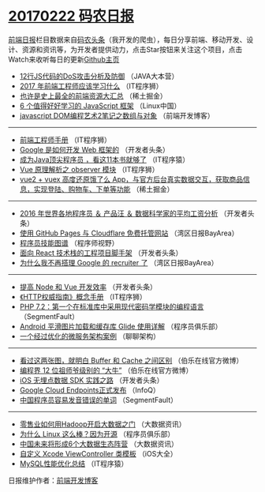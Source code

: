# [20170222 码农日报](https://github.com/kujian/frontendDaily/blob/master/2017/02/22.md)

[前端日报](http://caibaojian.com/c/news)栏目数据来自[码农头条](http://hao.caibaojian.com/)（我开发的爬虫），每日分享前端、移动开发、设计、资源和资讯等，为开发者提供动力，点击Star按钮来关注这个项目，点击Watch来收听每日的更新[Github主页](https://github.com/kujian/frontendDaily)
* [12行JS代码的DoS攻击分析及防御](http://hao.caibaojian.com/27185.html) （JAVA大本营）
* [2017 年前端工程师应该学习什么](http://hao.caibaojian.com/27237.html) （IT程序狮）
* [也许是史上最全的前端资源大汇总](http://hao.caibaojian.com/27255.html) （稀土掘金）
* [6 个值得好好学习的 JavaScript 框架](http://hao.caibaojian.com/27167.html) （Linux中国）
* [javascript DOM编程艺术2笔记之数组与对象](http://hao.caibaojian.com/27243.html) （前端开发博客）

***
* [前端工程师手册](http://hao.caibaojian.com/27240.html) （IT程序狮）
* [Google 是如何开发 Web 框架的](http://hao.caibaojian.com/27198.html) （开发者头条）
* [成为Java顶尖程序员 ，看这11本书就够了](http://hao.caibaojian.com/27203.html) （IT程序猿）
* [Vue 原理解析之 observer 模块](http://hao.caibaojian.com/27238.html) （IT程序狮）
* [vue2 + vuex 高度还原饿了么 App，与官方后台真实数据交互，获取商品信息，实现登陆、购物车、下单等功能](http://hao.caibaojian.com/27254.html) （稀土掘金）

***
* [2016 年世界各地程序员 ＆ 产品汪 ＆ 数据科学家的平均工资分析](http://hao.caibaojian.com/27195.html) （开发者头条）
* [使用 GitHub Pages 与 Cloudflare 免费托管网站](http://hao.caibaojian.com/27163.html) （湾区日报BayArea）
* [程序员技能图谱](http://hao.caibaojian.com/27223.html) （程序师视野）
* [面向 React 技术栈的工程项目脚手架](http://hao.caibaojian.com/27262.html) （开发者头条）
* [为什么我不再搭理 Google 的 recruiter 了](http://hao.caibaojian.com/27165.html) （湾区日报BayArea）

***
* [提高 Node 和 Vue 开发效率](http://hao.caibaojian.com/27264.html) （开发者头条）
* [《HTTP权威指南》概念手册](http://hao.caibaojian.com/27239.html) （IT程序狮）
* [PHP 7.2：第一个在标准库中采用现代密码学模块的编程语言](http://hao.caibaojian.com/27219.html) （SegmentFault）
* [Android 平滑图片加载和缓存库 Glide 使用详解](http://hao.caibaojian.com/27188.html) （程序员俱乐部）
* [一个经过优化的微服务架构案例](http://hao.caibaojian.com/27171.html) （聊聊架构）

***
* [看过这两张图，就明白 Buffer 和 Cache 之间区别](http://hao.caibaojian.com/27257.html) （伯乐在线官方微博）
* [编程界 12 位祖师爷级别的 “大牛”](http://hao.caibaojian.com/27258.html) （伯乐在线官方微博）
* [iOS 无埋点数据 SDK 实践之路](http://hao.caibaojian.com/27197.html) （开发者头条）
* [Google Cloud Endpoints正式发布](http://hao.caibaojian.com/27154.html) （InfoQ）
* [中国程序员容易发音错误的单词](http://hao.caibaojian.com/27221.html) （SegmentFault）

***
* [零售业如何用Hadoop开启大数据之门](http://hao.caibaojian.com/27232.html) （大数据资讯）
* [为什么 Linux 这么棒？因为开源](http://hao.caibaojian.com/27189.html) （程序员俱乐部）
* [中国未来将形成6个大数据生态阵营](http://hao.caibaojian.com/27233.html) （大数据资讯）
* [自定义 Xcode ViewController 类模板](http://hao.caibaojian.com/27159.html) （iOS大全）
* [MySQL性能优化总结](http://hao.caibaojian.com/27204.html) （IT程序猿）

日报维护作者：[前端开发博客](http://caibaojian.com/) 
